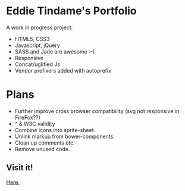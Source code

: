 # Eddie Tindame's Portfolio

A work in progress project.

  * HTML5, CSS3
  * Javascript, jQuery
  * SASS and Jade are awesome :-)
  * Responsive
  * Concat/uglified Js
  * Vendor prefixers added with autoprefix

# Plans
* Further improve cross browser compatibility (svg not responsive in FireFox??)
*  ^ & W3C validity
* Combine icons into sprite-sheet.
* Unlink markup from bower-components.
* Clean up comments etc.
* Remove unused code.

## Visit it!
[Here.](https://eddietindame.github.io)

